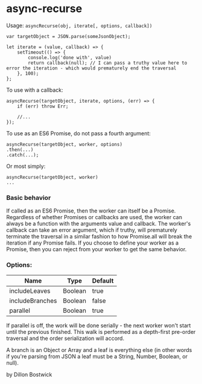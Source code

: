 # async-recurse
Usage: `asyncRecurse(obj, iterate[, options, callback])`


```
var targetObject = JSON.parse(someJsonObject);

let iterate = (value, callback) => {
	setTimeout(() => {
		console.log('done with', value)
		return callback(null); // I can pass a truthy value here to error the iteration - which would prematurely end the traversal
	}, 100);
};
```

To use with a callback:

```
asyncRecurse(targetObject, iterate, options, (err) => {
	if (err) throw Err;

	//...
});
```

To use as an ES6 Promise, do not pass a fourth argument:
```
asyncRecurse(targetObject, worker, options)
.then(...)
.catch(...);
```
Or most simply:
```
asyncRecurse(targetObject, worker)
...
```

### Basic behavior
If called as an ES6 Promise, then the worker can itself be a Promise. Regardless of whether Promises or callbacks are used, the worker can always be a function with the arguments value and callback. The worker's callback can take an error argument, which if truthy, will prematurely terminate the traversal in a similar fashion to how Promise.all will break the iteration if any Promise fails. If you choose to define your worker as a Promise, then you can reject from your worker to get the same behavior.

### Options:

| Name            | Type    | Default  |
|-----------------|---------|----------|
| includeLeaves   | Boolean | true     |
| includeBranches | Boolean | false    |
| parallel	  | Boolean | true     |

If parallel is off, the work will be done serially - the next worker won't start
until the previous finished. This walk is performed as a depth-first pre-order
traversal and the order serialization will accord.

A branch is an Object or Array and a leaf is everything else (in other words if you're parsing
from JSON a leaf must be a String, Number, Boolean, or null).

by Dillon Bostwick
